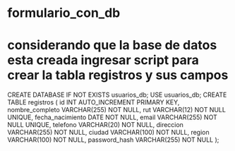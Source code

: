 # formulario_con_db
# considerando que la base de datos esta creada ingresar script para crear la tabla registros y sus campos


CREATE DATABASE IF NOT EXISTS usuarios_db;
USE usuarios_db;
CREATE TABLE registros (
    id INT AUTO_INCREMENT PRIMARY KEY,
    nombre_completo VARCHAR(255) NOT NULL,
    rut VARCHAR(12) NOT NULL UNIQUE,
    fecha_nacimiento DATE NOT NULL,
    email VARCHAR(255) NOT NULL UNIQUE,
    telefono VARCHAR(20) NOT NULL,
    direccion VARCHAR(255) NOT NULL,
    ciudad VARCHAR(100) NOT NULL,
    region VARCHAR(100) NOT NULL,
    password_hash VARCHAR(255) NOT NULL
);
